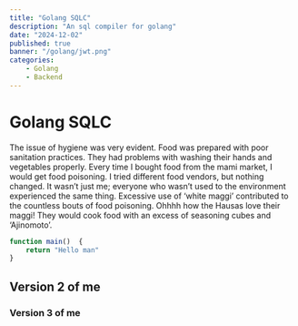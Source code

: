 ```yaml
---
title: "Golang SQLC"
description: "An sql compiler for golang"
date: "2024-12-02"
published: true
banner: "/golang/jwt.png"
categories: 
    - Golang
    - Backend
---
```



# Golang SQLC


The issue of hygiene was very evident. Food was prepared with poor sanitation practices. 
They had problems with washing their hands and vegetables properly. 
Every time I bought food from the mami market, I would get food poisoning. 
I tried different food vendors, but nothing changed. It wasn’t just me; everyone who wasn’t used to the environment experienced the same thing. Excessive use of ‘white maggi’ contributed to the countless bouts of food poisoning. Ohhhh how the Hausas love their maggi! They would cook food with an excess of seasoning cubes and ‘Ajinomoto’. 

```js
function main()  {
    return "Hello man"
}
```

## Version 2 of me
### Version 3 of me
